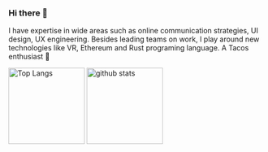 ### Hi there 👋

I have expertise in wide areas such as online communication strategies, UI design, UX engineering. Besides leading teams on work, I play around new technologies like VR, Ethereum and Rust programing language. A Tacos enthusiast 🌮

<p align="left"> 
  <img alt="Top Langs" height="150px" src="https://github-readme-stats.vercel.app/api/top-langs/?username=putchom&layout=compact&show_icons=true&theme=onedark" />
  <img alt="github stats" height="150px" src="https://github-readme-stats.vercel.app/api?username=putchom&theme=onedark&show_icons=ture" />
</p>

<!--
**putchom/putchom** is a ✨ _special_ ✨ repository because its `README.md` (this file) appears on your GitHub profile.

Here are some ideas to get you started:

- 🔭 I’m currently working on ...
- 🌱 I’m currently learning ...
- 👯 I’m looking to collaborate on ...
- 🤔 I’m looking for help with ...
- 💬 Ask me about ...
- 📫 How to reach me: ...
- 😄 Pronouns: ...
- ⚡ Fun fact: ...
-->
